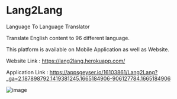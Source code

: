 # Lang2Lang
Language To Language Translator

Translate English content to 96 different language.

This platform is available on Mobile Application as well as Website.

Website Link : https://lang2lang.herokuapp.com/

Application Link : https://appsgeyser.io/16103861/Lang2Lang?_ga=2.187898792.1419381245.1665184906-906127784.1665184906

![image](https://user-images.githubusercontent.com/87003053/194549068-9fea9f6d-49ea-4dab-8767-0e6cfc8d197d.png)
